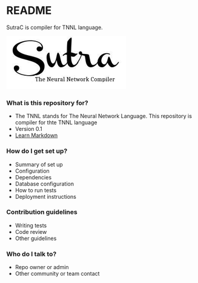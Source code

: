 # README #

SutraC is compiler for TNNL language. 

![Sutralogo](logo.jpg)  

### What is this repository for? ###

* The TNNL stands for The Neural Network Language. This repository is compiler for thte TNNL language  
* Version 0.1
* [Learn Markdown](https://bitbucket.org/tutorials/markdowndemo)

### How do I get set up? ###

* Summary of set up
* Configuration
* Dependencies
* Database configuration
* How to run tests
* Deployment instructions

### Contribution guidelines ###

* Writing tests
* Code review
* Other guidelines

### Who do I talk to? ###

* Repo owner or admin
* Other community or team contact